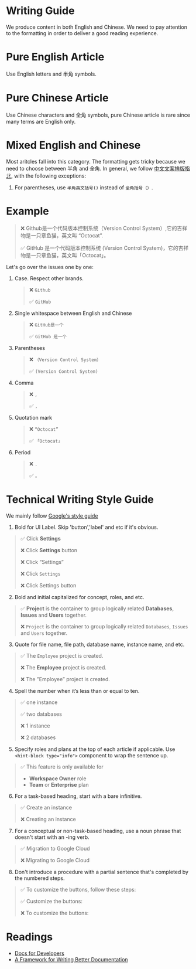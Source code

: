 # Writing Guide

We produce content in both English and Chinese. We need to pay attention to the formatting in order to deliver a good reading experience.

# Pure English Article

Use English letters and 半角 symbols.

# Pure Chinese Article

Use Chinese characters and 全角 symbols, pure Chinese article is rare since many terms are English only.

# Mixed English and Chinese

Most aritcles fall into this category. The formatting gets tricky because we need to choose between 半角 and 全角. In general, we follow [中文文案排版指北](https://github.com/sparanoid/chinese-copywriting-guidelines/blob/master/README.zh-Hans.md), with the following exceptions:

1. For parentheses, use `半角英文括号()` instead of `全角括号（）`.

# Example

> ❌ Github是一个代码版本控制系统（Version Control System）,它的吉祥物是一只章鱼猫，英文叫 “Octocat”.
>
> ✅ GitHub 是一个代码版本控制系统 (Version Control System)，它的吉祥物是一只章鱼猫，英文叫「Octocat」。

Let's go over the issues one by one:

1. Case. Respect other brands.
   > ❌ `Github`
   >
   > ✅ `GitHub`
1. Single whitespace between English and Chinese
   > ❌ `GitHub是一个`
   >
   > ✅ `GitHub 是一个`
1. Parentheses
   > ❌ `（Version Control System）`
   >
   > ✅ `(Version Control System)`
1. Comma
   > ❌ `,`
   >
   > ✅ `，`
1. Quotation mark
   > ❌ `“Octocat”`
   >
   > ✅ `「Octocat」`
1. Period
   > ❌ `.`
   >
   > ✅ `。`

# Technical Writing Style Guide

We mainly follow [Google's style guide](https://developers.google.com/style)

1. Bold for UI Label. Skip 'button','label' and etc if it's obvious.

> ✅ Click **Settings**
>
> ❌ Click **Settings** button
>
> ❌ Click “Settings”
>
> ❌ Click `Settings`
>
> ❌ Click Settings button


2. Bold and initial capitalized for concept, roles, and etc. 

> ✅ **Project** is the container to group logically related **Databases**, **Issues** and **Users** together.  
>
> ❌ `Project` is the container to group logically related `Databases`, `Issues` and `Users` together.  


3. Quote for file name, file path, database name, instance name, and etc.

> ✅ The `Employee` project is created. 
>
> ❌ The **Employee** project is created.
>
> ❌ The ”Employee” project is created.


4. Spell the number when it’s less than or equal to ten.

> ✅ one instance
>
> ✅ two databases
>
> ❌ 1 instance
>
> ❌ 2 databases

5. Specify roles and plans at the top of each article if applicable. Use `<hint-block type="info">` component to wrap the sentence up.

> ✅ 
> This feature is only available for 
> - **Workspace Owner** role 
> - **Team** or **Enterprise** plan

6. For a task-based heading, start with a bare infinitive.

> ✅ Create an instance
>
> ❌ Creating an instance

7. For a conceptual or non-task-based heading, use a noun phrase that doesn't start with an -ing verb.

> ✅ Migration to Google Cloud
> 
> ❌ Migrating to Google Cloud

8. Don't introduce a procedure with a partial sentence that's completed by the numbered steps.
> ✅ To customize the buttons, follow these steps:
> 
> ✅ Customize the buttons:
> 
> ❌ To customize the buttons:        

# Readings

- [Docs for Developers](https://docsfordevelopers.com)
- [A Framework for Writing Better Documentation](https://documentation.divio.com/structure)
